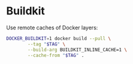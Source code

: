 # Buildkit

Use remote caches of Docker layers:

```bash
DOCKER_BUILDKIT=1 docker build --pull \
        --tag "$TAG" \
        --build-arg BUILDKIT_INLINE_CACHE=1 \
        --cache-from "$TAG" .
```